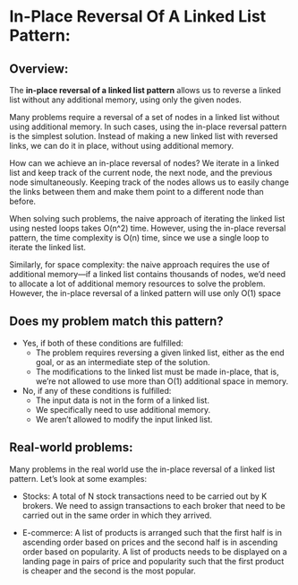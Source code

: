 # In-Place Reversal Of A Linked List Pattern:

## Overview:
The **in-place reversal of a linked list pattern** allows us to reverse a linked list without any additional memory, using only the given nodes.

Many problems require a reversal of a set of nodes in a linked list without using additional memory. In such cases, using the in-place reversal pattern is the simplest solution. Instead of making a new linked list with reversed links, we can do it in place, without using additional memory.

How can we achieve an in-place reversal of nodes? 
We iterate in a linked list and keep track of the current node, the next node, and the previous node simultaneously. Keeping track of the nodes allows us to easily change the links between them and make them point to a different node than before.

When solving such problems, the naive approach of iterating the linked list using nested loops takes O(n^2) time. However, using the in-place reversal pattern, the time complexity is O(n) time, since we use a single loop to iterate the linked list.

Similarly, for space complexity: the naive approach requires the use of additional memory—if a linked list contains thousands of nodes, we’d need to allocate a lot of additional memory resources to solve the problem. However, the in-place reversal of a linked pattern will use only O(1) space

## Does my problem match this pattern?
- Yes, if both of these conditions are fulfilled:
    - The problem requires reversing a given linked list, either as the end goal, or as an intermediate step of the solution.
    - The modifications to the linked list must be made in-place, that is, we’re not allowed to use more than O(1) additional space in memory.
- No, if any of these conditions is fulfilled:
    - The input data is not in the form of a linked list.
    - We specifically need to use additional memory.
    - We aren’t allowed to modify the input linked list.

## Real-world problems:
Many problems in the real world use the in-place reversal of a linked list pattern. Let’s look at some examples:

- Stocks: A total of N stock transactions need to be carried out by K brokers. We need to assign transactions to each broker that need to be carried out in the same order in which they arrived.

- E-commerce: A list of products is arranged such that the first half is in ascending order based on prices and the second half is in ascending order based on popularity. A list of products needs to be displayed on a landing page in pairs of price and popularity such that the first product is cheaper and the second is the most popular.